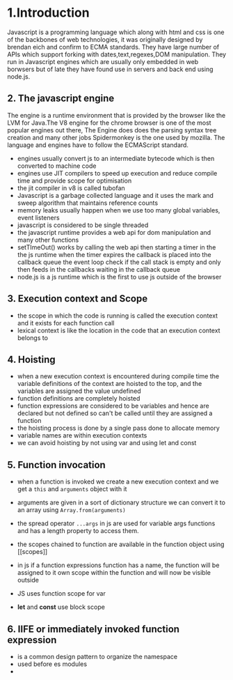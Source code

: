 # 1.Introduction 
Javascript is a programming language which along with html and css is one of the backbones of web technologies, it was originally designed by brendan eich and confirm to ECMA standards. They have large number of APIs which support forking with dates,text,regexes,DOM manipulation. They run in Javascript engines which are usually only embedded in web borwsers but of late they have found use in servers and back end using node.js.

## 2. The javascript engine 

The engine is a runtime environment that is provided by the browser like the LVM for Java.The V8 engine for the chrome browser is one of the most popular engines out there, The Engine does does the parsing syntax tree creation and many other jobs Spidermonkey is the one used by mozilla. The language and engines have to follow the ECMAScript standard.
* engines usually convert js to an intermediate bytecode which is then converted to machine code
* engines use JIT compilers to speed up execution and reduce compile time and provide scope for optimisation 
* the jit compiler in v8 is called tubofan 
* Javascript is a garbage collected language and it uses the mark and sweep algorithm that maintains reference counts 
* memory leaks usually happen when we use too many global variables, event listeners
* javascript is considered to be single threaded 
* the javascript runtime provides a web api for dom manipulation and many other functions
* setTImeOut() works by calling the web api then starting a timer in the the js runtime when the timer expires the callback is placed into the callback queue the event loop check if the call stack is empty and only then feeds in the callbacks waiting in the callback queue
* node.js is a js runtime which is the first to use js outside of the browser 

## 3. Execution context and Scope

* the scope in which the code is running is called the execution context and it exists for each function call 
* lexical context is like the location in the code that an execution context belongs to

## 4. Hoisting 

* when a new execution context is encountered  during compile time the variable definitions of the context are hoisted to the top, and the variables are assigned the value undefined
* function definitions are completely hoisted
* function expressions are considered to be variables and hence are declared but not defined so can't be called until they are assigned a function 
* the hoisting process is done by a single pass done to allocate memory 
* variable names are within execution contexts
* we can avoid hoisting by not using var and using let and const

## 5. Function invocation 

* when a function is invoked we create a new execution context and we get a `this` and `arguments` object with it
* arguments are given in a sort of dictionary structure we can convert it to an array using `Array.from(arguments)`
* the spread operator `...args` in js are used for variable args functions and has a length property to access them.

* the scopes chained to function are available in the function object using [[scopes]]
* in js if a function expressions function has a name, the function will be assigned to it own scope within the function and will now be visible outside
* JS uses function scope for var 
* **let** and **const** use block scope

## 6. IIFE or immediately invoked function expression 

* is a common design pattern to organize the namespace
* used before es modules
*  
